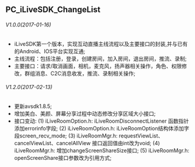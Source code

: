 ## PC_iLiveSDK_ChangeList

###### V1.0.0(2017-01-16)
* iLiveSDK第一个版本，实现互动直播主线流程以及主要接口的封装,并与已有的Android、IOS平台实现互通;
* 主线流程：包括注册，登录，创建房间，加入房间，退出房间，推流、录制;
* 主要接口：请求/取消画面，相机，麦克风，扬声器相关操作，角色、权限修改，群组消息、C2C消息收发，推流、录制相关操作;

###### V1.2.0(2017-02-13)
* 更新avsdk1.8.5;
* 增加美白、美颜、屏幕分享过程中动态修改分享区域大小接口;
* 接口变动:
	(1) iLiveRoomOption.h: iLiveRoomDisconnectListener 函数指针添加errorinfo字段;
	(2) iLiveRoomOption.h: iLiveRoomOption结构体添加字段screen_recv_mode;
	(3) iLiveRoomMgr.h: requestViewList、cancelViewList、cancelAllView 接口返回值由int改为void;
	(4)	iLiveRoomMgr.h: 增加changeScreenShareSize接口;
	(5)	iLiveRoomMgr.h: openScreenShare接口参数改为引用方式;